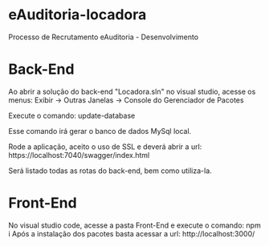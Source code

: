 # eAuditoria-locadora

Processo de Recrutamento eAuditoria - Desenvolvimento

# Back-End

Ao abrir a solução do back-end "Locadora.sln" no visual studio, acesse os menus: Exibir -> Outras Janelas -> Console do Gerenciador de Pacotes

Execute o comando: update-database

Esse comando irá gerar o banco de dados MySql local.

Rode a aplicação, aceito o uso de SSL e deverá abrir a url: https://localhost:7040/swagger/index.html

Será listado todas as rotas do back-end, bem como utiliza-la.

# Front-End

No visual studio code, acesse a pasta Front-End e execute o comando: npm i
Após a instalação dos pacotes basta acessar a url: http://localhost:3000/
